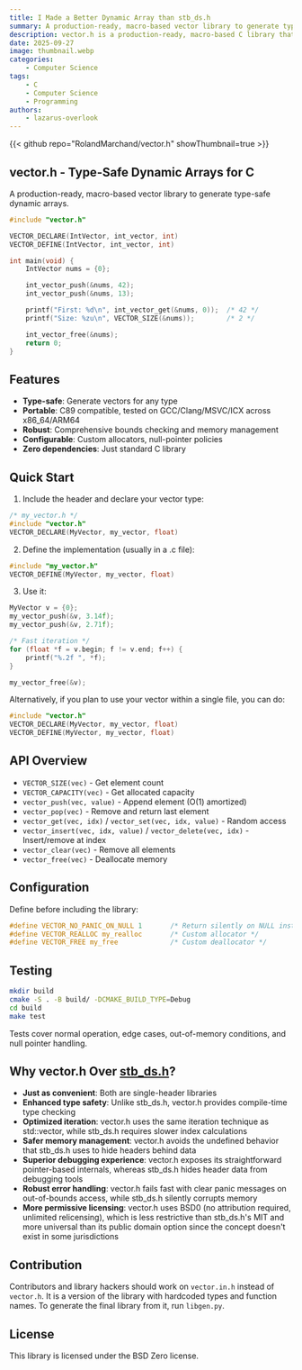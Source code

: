```yaml
---
title: I Made a Better Dynamic Array than stb_ds.h
summary: A production-ready, macro-based vector library to generate type-safe dynamic arrays.
description: vector.h is a production-ready, macro-based C library that generates type-safe dynamic arrays for any data type, offering compile-time type checking, fast iteration, and robust memory management with zero dependencies. Unlike alternatives like stb_ds.h, it provides enhanced type safety, optimized performance, and superior debugging experience while maintaining C89 compatibility across all major compilers and architectures.
date: 2025-09-27
image: thumbnail.webp
categories:
    - Computer Science
tags:
    - C
    - Computer Science
    - Programming
authors:
    - lazarus-overlook
---
```


{{< github repo="RolandMarchand/vector.h" showThumbnail=true >}}

## vector.h - Type-Safe Dynamic Arrays for C

A production-ready, macro-based vector library to generate type-safe dynamic arrays.

```c
#include "vector.h"

VECTOR_DECLARE(IntVector, int_vector, int)
VECTOR_DEFINE(IntVector, int_vector, int)

int main(void) {
	IntVector nums = {0};

	int_vector_push(&nums, 42);
	int_vector_push(&nums, 13);

	printf("First: %d\n", int_vector_get(&nums, 0));  /* 42 */
	printf("Size: %zu\n", VECTOR_SIZE(&nums));        /* 2 */

	int_vector_free(&nums);
	return 0;
}
```

## Features

- **Type-safe**: Generate vectors for any type
- **Portable**: C89 compatible, tested on GCC/Clang/MSVC/ICX across x86_64/ARM64
- **Robust**: Comprehensive bounds checking and memory management
- **Configurable**: Custom allocators, null-pointer policies
- **Zero dependencies**: Just standard C library

## Quick Start

1. Include the header and declare your vector type:
```c
/* my_vector.h */
#include "vector.h"
VECTOR_DECLARE(MyVector, my_vector, float)
```

2. Define the implementation (usually in a .c file):
```c
#include "my_vector.h"
VECTOR_DEFINE(MyVector, my_vector, float)
```

3. Use it:
```c
MyVector v = {0};
my_vector_push(&v, 3.14f);
my_vector_push(&v, 2.71f);

/* Fast iteration */
for (float *f = v.begin; f != v.end; f++) {
	printf("%.2f ", *f);
}

my_vector_free(&v);
```

Alternatively, if you plan to use your vector within a single file, you can do:
```c
#include "vector.h"
VECTOR_DECLARE(MyVector, my_vector, float)
VECTOR_DEFINE(MyVector, my_vector, float)
```

## API Overview

- `VECTOR_SIZE(vec)` - Get element count
- `VECTOR_CAPACITY(vec)` - Get allocated capacity
- `vector_push(vec, value)` - Append element (O(1) amortized)
- `vector_pop(vec)` - Remove and return last element
- `vector_get(vec, idx)` / `vector_set(vec, idx, value)` - Random access
- `vector_insert(vec, idx, value)` / `vector_delete(vec, idx)` - Insert/remove at index
- `vector_clear(vec)` - Remove all elements
- `vector_free(vec)` - Deallocate memory

## Configuration

Define before including the library:

```c
#define VECTOR_NO_PANIC_ON_NULL 1       /* Return silently on NULL instead of panic */
#define VECTOR_REALLOC my_realloc       /* Custom allocator */
#define VECTOR_FREE my_free             /* Custom deallocator */
```

## Testing

```bash
mkdir build
cmake -S . -B build/ -DCMAKE_BUILD_TYPE=Debug
cd build
make test
```

Tests cover normal operation, edge cases, out-of-memory conditions, and null pointer handling.

## Why vector.h Over [stb_ds.h](https://github.com/nothings/stb/blob/master/stb_ds.h)?

- **Just as convenient**: Both are single-header libraries
- **Enhanced type safety**: Unlike stb_ds.h, vector.h provides compile-time type checking
- **Optimized iteration**: vector.h uses the same iteration technique as std::vector, while stb_ds.h requires slower index calculations
- **Safer memory management**: vector.h avoids the undefined behavior that stb_ds.h uses to hide headers behind data
- **Superior debugging experience**: vector.h exposes its straightforward pointer-based internals, whereas stb_ds.h hides header data from debugging tools
- **Robust error handling**: vector.h fails fast with clear panic messages on out-of-bounds access, while stb_ds.h silently corrupts memory
- **More permissive licensing**: vector.h uses BSD0 (no attribution required, unlimited relicensing), which is less restrictive than stb_ds.h's MIT and more universal than its public domain option since the concept doesn't exist in some jurisdictions

## Contribution

Contributors and library hackers should work on `vector.in.h` instead of
`vector.h`. It is a version of the library with hardcoded types and function
names. To generate the final library from it, run `libgen.py`.

## License

This library is licensed under the BSD Zero license.
